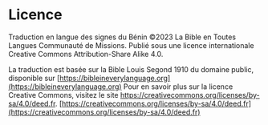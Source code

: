 # Licence
Traduction en langue des signes du Bénin ©2023 La Bible en Toutes Langues Communauté de Missions.
Publié sous une licence internationale Creative Commons Attribution-Share Alike 4.0.

La traduction est basée sur la Bible Louis Segond 1910 du domaine public, disponible sur  [https://bibleineverylanguage.org](https://bibleineverylanguage.org)
Pour en savoir plus sur la licence Creative Commons, visitez le site https://creativecommons.org/licenses/by-sa/4.0/deed.fr.
[https://creativecommons.org/licenses/by-sa/4.0/deed.fr](https://creativecommons.org/licenses/by-sa/4.0/deed.fr)
